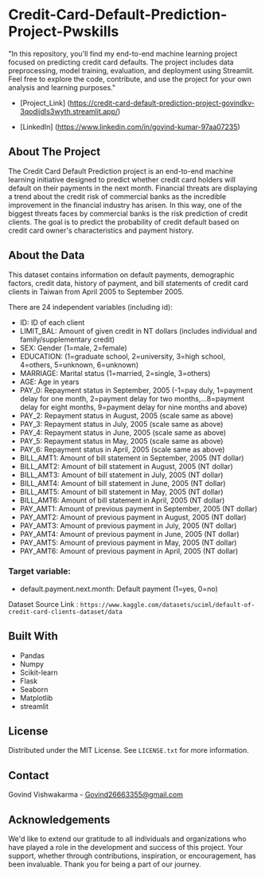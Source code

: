 # Credit-Card-Default-Prediction-Project-Pwskills
"In this repository, you'll find my end-to-end machine learning project focused on predicting credit card defaults. The project includes data preprocessing, model training, evaluation, and deployment using Streamlit. Feel free to explore the code, contribute, and use the project for your own analysis and learning purposes."

- [Project_Link] (https://credit-card-default-prediction-project-govindkv-3qodijdls3wyth.streamlit.app/)

- [LinkedIn] (https://www.linkedin.com/in/govind-kumar-97aa07235)
  
## About The Project

The Credit Card Default Prediction project is an end-to-end machine learning initiative designed to predict whether credit card holders will default on their payments in the next month. Financial threats are displaying a trend about the credit risk of commercial banks as the incredible improvement in the financial industry has arisen. In this way, one of the  biggest threats faces by commercial banks is the risk prediction of credit clients. The goal is to predict the probability of credit default based on credit card owner's characteristics and payment history.

## About the Data

This dataset contains information on default payments, demographic factors, credit data, history of payment, and bill statements of credit card clients in Taiwan from April 2005 to September 2005.

There are 24 independent variables (including id):

 - ID: ID of each client
 - LIMIT_BAL: Amount of given credit in NT dollars (includes individual and family/supplementary credit)
 - SEX: Gender (1=male, 2=female)
 - EDUCATION: (1=graduate school, 2=university, 3=high school, 4=others, 5=unknown, 6=unknown)
 - MARRIAGE: Marital status (1=married, 2=single, 3=others)
 - AGE: Age in years
 - PAY_0: Repayment status in September, 2005 (-1=pay duly, 1=payment delay for one month, 2=payment delay for two months,...8=payment delay for eight months, 9=payment delay for nine months and above)
 - PAY_2: Repayment status in August, 2005 (scale same as above)
 - PAY_3: Repayment status in July, 2005 (scale same as above)
 - PAY_4: Repayment status in June, 2005 (scale same as above)
 - PAY_5: Repayment status in May, 2005 (scale same as above)
 - PAY_6: Repayment status in April, 2005 (scale same as above)
 - BILL_AMT1: Amount of bill statement in September, 2005 (NT dollar)
 - BILL_AMT2: Amount of bill statement in August, 2005 (NT dollar)
 - BILL_AMT3: Amount of bill statement in July, 2005 (NT dollar)
 - BILL_AMT4: Amount of bill statement in June, 2005 (NT dollar)
 - BILL_AMT5: Amount of bill statement in May, 2005 (NT dollar)
 - BILL_AMT6: Amount of bill statement in April, 2005 (NT dollar)
 - PAY_AMT1: Amount of previous payment in September, 2005 (NT dollar)
 - PAY_AMT2: Amount of previous payment in August, 2005 (NT dollar)
 - PAY_AMT3: Amount of previous payment in July, 2005 (NT dollar)
 - PAY_AMT4: Amount of previous payment in June, 2005 (NT dollar)
 - PAY_AMT5: Amount of previous payment in May, 2005 (NT dollar)
 - PAY_AMT6: Amount of previous payment in April, 2005 (NT dollar)

### Target variable: 
- default.payment.next.month: Default payment (1=yes, 0=no)
  

Dataset Source Link : ```https://www.kaggle.com/datasets/uciml/default-of-credit-card-clients-dataset/data```

## Built With

 - Pandas
 - Numpy
 - Scikit-learn
 - Flask
 - Seaborn
 - Matplotlib
 - streamlit

## License

Distributed under the MIT License. See `LICENSE.txt` for more information.


## Contact

Govind Vishwakarma - Govind26663355@gmail.com


## Acknowledgements

We'd like to extend our gratitude to all individuals and organizations who have played a role in the development and success of this project. Your support, whether through contributions, inspiration, or encouragement, has been invaluable. Thank you for being a part of our journey.
